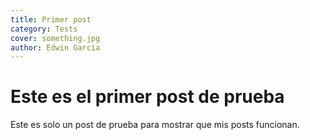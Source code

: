 ```yaml
---
title: Primer post
category: Tests
cover: something.jpg
author: Edwin García
---
```


# Este es el primer post de prueba

Este es solo un post de prueba para mostrar que mis posts funcionan.
